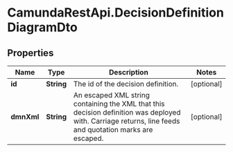 # CamundaRestApi.DecisionDefinitionDiagramDto

## Properties
Name | Type | Description | Notes
------------ | ------------- | ------------- | -------------
**id** | **String** | The id of the decision definition. | [optional] 
**dmnXml** | **String** | An escaped XML string containing the XML that this decision definition was deployed with. Carriage returns, line feeds and quotation marks are escaped. | [optional] 
